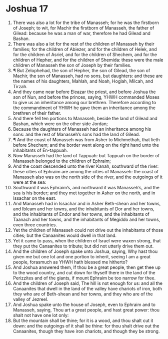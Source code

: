 ﻿# Joshua 17
1. There was also a lot for the tribe of Manasseh; for he was the firstborn of Joseph; to wit, for Machir the firstborn of Manasseh, the father of Gilead: because he was a man of war, therefore he had Gilead and Bashan. 
2. There was also a lot for the rest of the children of Manasseh by their families; for the children of Abiezer, and for the children of Helek, and for the children of Asriel, and for the children of Shechem, and for the children of Hepher, and for the children of Shemida: these were the male children of Manasseh the son of Joseph by their families. 
3. ¶ But Zelophehad, the son of Hepher, the son of Gilead, the son of Machir, the son of Manasseh, had no sons, but daughters: and these are the names of his daughters, Mahlah, and Noah, Hoglah, Milcah, and Tirzah. 
4. And they came near before Eleazar the priest, and before Joshua the son of Nun, and before the princes, saying, YHWH commanded Moses to give us an inheritance among our brethren. Therefore according to the commandment of YHWH he gave them an inheritance among the brethren of their father. 
5. And there fell ten portions to Manasseh, beside the land of Gilead and Bashan, which were on the other side Jordan; 
6. Because the daughters of Manasseh had an inheritance among his sons: and the rest of Manasseh’s sons had the land of Gilead. 
7. ¶ And the coast of Manasseh was from Asher to Michmethah, that lieth before Shechem; and the border went along on the right hand unto the inhabitants of En-tappuah. 
8. Now Manasseh had the land of Tappuah: but Tappuah on the border of Manasseh belonged to the children of Ephraim; 
9. And the coast descended unto the river Kanah, southward of the river: these cities of Ephraim are among the cities of Manasseh: the coast of Manasseh also was on the north side of the river, and the outgoings of it were at the sea: 
10. Southward it was Ephraim’s, and northward it was Manasseh’s, and the sea is his border; and they met together in Asher on the north, and in Issachar on the east. 
11. And Manasseh had in Issachar and in Asher Beth-shean and her towns, and Ibleam and her towns, and the inhabitants of Dor and her towns, and the inhabitants of Endor and her towns, and the inhabitants of Taanach and her towns, and the inhabitants of Megiddo and her towns, even three countries. 
12. Yet the children of Manasseh could not drive out the inhabitants of those cities; but the Canaanites would dwell in that land. 
13. Yet it came to pass, when the children of Israel were waxen strong, that they put the Canaanites to tribute; but did not utterly drive them out. 
14. And the children of Joseph spake unto Joshua, saying, Why hast thou given me but one lot and one portion to inherit, seeing I am a great people, forasmuch as YHWH hath blessed me hitherto? 
15. And Joshua answered them, If thou be a great people, then get thee up to the wood country, and cut down for thyself there in the land of the Perizzites and of the giants, if mount Ephraim be too narrow for thee. 
16. And the children of Joseph said, The hill is not enough for us: and all the Canaanites that dwell in the land of the valley have chariots of iron, both they who are of Beth-shean and her towns, and they who are of the valley of Jezreel. 
17. And Joshua spake unto the house of Joseph, even to Ephraim and to Manasseh, saying, Thou art a great people, and hast great power: thou shalt not have one lot only: 
18. But the mountain shall be thine; for it is a wood, and thou shalt cut it down: and the outgoings of it shall be thine: for thou shalt drive out the Canaanites, though they have iron chariots, and though they be strong. 
